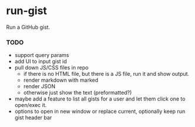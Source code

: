 # run-gist

Run a GitHub gist.

### TODO

- support query params
- add UI to input gist id
- pull down JS/CSS files in repo
  - if there is no HTML file, but there is a JS file, run it and show output.
  - render markdown with marked
  - render JSON
  - otherwise just show the text (preformatted?)
- maybe add a feature to list all gists for a user and let them click one to open/exec it.
- options to open in new window or replace current, optionally keep run gist header bar
